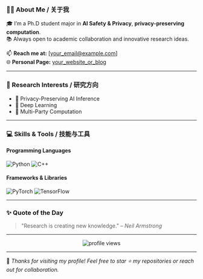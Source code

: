 ### 🧑‍🔬 About Me / 关于我
🎓 I’m a Ph.D student major in **AI Safety & Privacy**, **privacy-preserving computation**.  
📚 Always open to academic collaboration and innovative research ideas.  

📫 **Reach me at:** [your_email@example.com]  
🌐 **Personal Page:** [your_website_or_blog](https://your-site.com)

---

### 🧩 Research Interests / 研究方向
- 🔐 Privacy-Preserving AI Inference  
- 🧠 Deep Learning  
- 🧮 Multi-Party Computation  

---

### 💻 Skills & Tools / 技能与工具

#### Programming Languages
![Python](https://img.shields.io/badge/Python-3776AB?logo=python&logoColor=white)
![C++](https://img.shields.io/badge/C++-00599C?logo=cplusplus&logoColor=white)

#### Frameworks & Libraries
![PyTorch](https://img.shields.io/badge/PyTorch-EE4C2C?logo=pytorch&logoColor=white)
![TensorFlow](https://img.shields.io/badge/TensorFlow-FF6F00?logo=tensorflow&logoColor=white)

---

### ✨ Quote of the Day

> "Research is creating new knowledge." – *Neil Armstrong*

---

<p align="center">
  <img src="https://komarev.com/ghpvc/?username=yourusername&color=brightgreen&style=flat-square" alt="profile views" />
</p>

---

💬 *Thanks for visiting my profile! Feel free to star ⭐ my repositories or reach out for collaboration.*
